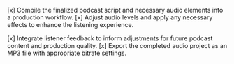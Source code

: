 [x] Compile the finalized podcast script and necessary audio elements into a production workflow.
[x] Adjust audio levels and apply any necessary effects to enhance the listening experience.


[x] Integrate listener feedback to inform adjustments for future podcast content and production quality.
[x] Export the completed audio project as an MP3 file with appropriate bitrate settings.